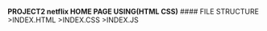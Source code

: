 **PROJECT2 netflix  HOME PAGE USING(HTML CSS)**
     #### FILE STRUCTURE
        >INDEX.HTML
            >INDEX.CSS
                >INDEX.JS